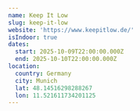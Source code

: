 ```yaml
---
name: Keep It Low
slug: keep-it-low
website: 'https://www.keepitlow.de/'
isIndoor: true
dates:
  start: 2025-10-09T22:00:00.000Z
  end: 2025-10-10T22:00:00.000Z
location:
  country: Germany
  city: Munich
  lat: 48.14516298288267
  lon: 11.521611734201125
---
```


